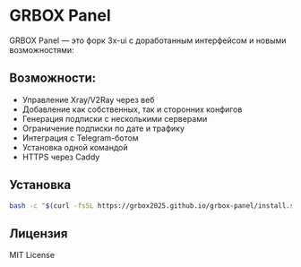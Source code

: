 # GRBOX Panel

GRBOX Panel — это форк 3x-ui с доработанным интерфейсом и новыми возможностями:

## Возможности:
- Управление Xray/V2Ray через веб
- Добавление как собственных, так и сторонних конфигов
- Генерация подписки с несколькими серверами
- Ограничение подписки по дате и трафику
- Интеграция с Telegram-ботом
- Установка одной командой
- HTTPS через Caddy

## Установка

```bash
bash -c "$(curl -fsSL https://grbox2025.github.io/grbox-panel/install.sh)"
```

## Лицензия

MIT License
